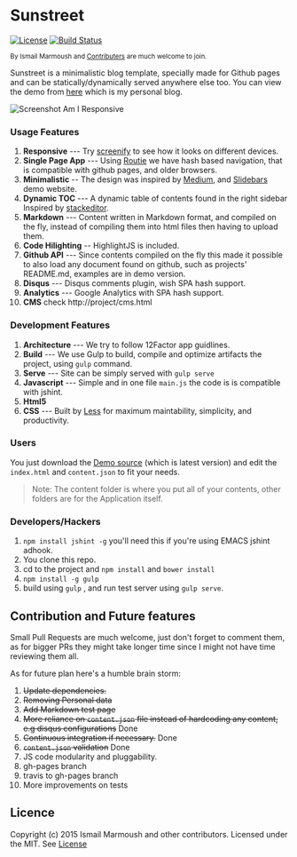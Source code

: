 # Sunstreet
[![License](https://img.shields.io/badge/license-MIT-blue.svg?style=flat)](https://raw.githubusercontent.com/zalando/sunstreet/master/LICENSE)
[![Build Status](https://travis-ci.org/zalando/sunstreet.svg?branch=master)](https://travis-ci.org/zalando/sunstreet)

<small>By Ismail Marmoush and [Contributers](https://github.com/zalando/sunstreet/graphs/contributors) are much welcome to join. </small>

Sunstreet is a minimalistic blog template, specially made for Github pages and can be statically/dynamically served anywhere else too. You can view the demo from [here](http://marmoush.com) which is my personal blog.

![Screenshot Am I Responsive](https://raw.githubusercontent.com/zalando/sunstreet/master/screentshot.png)


### Usage Features
1. **Responsive** --- Try [screenify](http://screenify.com) to see how it looks on different devices.
2. **Single Page App**  --- Using [Routie](http://projects.jga.me/routie/) we have hash based navigation, that is compatible with github pages, and older browsers.
2. **Minimalistic** -- The design was inspired by [Medium](http://medium.com), and [Slidebars](http://plugins.adchsm.me/slidebars/) demo website.
3. **Dynamic TOC** --- A dynamic table of contents  found in the right sidebar Inspired by [stackeditor](http://stackeditor.io).
4. **Markdown** --- Content written in Markdown format, and compiled on the fly, instead of compiling them into html files then having to upload them.
5. **Code Hilighting** -- HighlightJS is included.
6. **Github API** ---  Since contents compiled on the fly this made it possible to also load any document found on github, such as projects' README.md, examples are in demo version.
7. **Disqus** --- Disqus comments plugin, wish SPA hash support.
8. **Analytics** --- Google Analytics with SPA hash support.
9. **CMS** check http://project/cms.html


### Development Features
1. **Architecture** ---  We try to follow 12Factor app guidlines.
1. **Build** --- We use Gulp to build, compile and optimize artifacts the project, using `gulp` command.
2. **Serve** --- Site can be simply served with  `gulp serve`
2. **Javascript** --- Simple and in one file `main.js` the code is is compatible with jshint.
3. **Html5**
4. **CSS** --- Built by [Less](http://lesscss.org) for maximum maintability, simplicity, and productivity.


### Users
You just download the [Demo source](https://github.com/IsmailMarmoush/ismailmarmoush.github.io)  (which is latest version) and edit the `index.html` and `content.json` to fit your needs.
> Note: The content folder is where you put all of your contents, other folders are for the Application itself.

### Developers/Hackers
1. `npm install jshint -g`  you'll need this if you're using EMACS jshint adhook.
2. You clone this repo.
3. cd to the project and `npm install`  and `bower install`
4. `npm install -g gulp`
5. build using `gulp`  , and run test server using  `gulp serve`.

## Contribution and Future features
Small Pull Requests are much welcome, just don't forget to comment them, as for bigger PRs they might take longer time since I might not have time reviewing them all.

As for future plan here's a humble brain storm:

1. ~~Update dependencies.~~
1. ~~Removing Personal data~~
1. ~~Add Markdown test page~~
1. ~~More reliance on `content.json` file instead of hardcoding any content, e.g disqus configurations~~ Done
1. ~~Continuous integration if necessary.~~ Done
1. ~~`content.json` validation~~ Done
1. JS code modularity and pluggability.
1. gh-pages branch
1. travis to gh-pages branch
1. More improvements on tests

## Licence
Copyright (c) 2015 Ismail Marmoush and other contributors. Licensed under the MIT. See [License](https://opensource.org/licenses/MIT)
